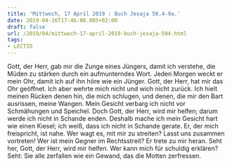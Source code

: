```yaml
---
title: 'Mittwoch, 17 April 2019 : Buch Jesaja 50,4-9a.'
date: 2019-04-16T17:46:00.005+02:00
draft: false
url: /2019/04/mittwoch-17-april-2019-buch-jesaja-504.html
tags: 
- LECTIO
---
```


Gott, der Herr, gab mir die Zunge eines Jüngers, damit ich verstehe, die Müden zu stärken durch ein aufmunterndes Wort. Jeden Morgen weckt er mein Ohr, damit ich auf ihn höre wie ein Jünger. Gott, der Herr, hat mir das Ohr geöffnet. Ich aber wehrte mich nicht und wich nicht zurück. Ich hielt meinen Rücken denen hin, die mich schlugen, und denen, die mir den Bart ausrissen, meine Wangen. Mein Gesicht verbarg ich nicht vor Schmähungen und Speichel. Doch Gott, der Herr, wird mir helfen; darum werde ich nicht in Schande enden. Deshalb mache ich mein Gesicht hart wie einen Kiesel; ich weiß, dass ich nicht in Schande gerate. Er, der mich freispricht, ist nahe. Wer wagt es, mit mir zu streiten? Lasst uns zusammen vortreten! Wer ist mein Gegner im Rechtsstreit? Er trete zu mir heran. Seht her, Gott, der Herr, wird mir helfen. Wer kann mich für schuldig erklären? Seht: Sie alle zerfallen wie ein Gewand, das die Motten zerfressen.